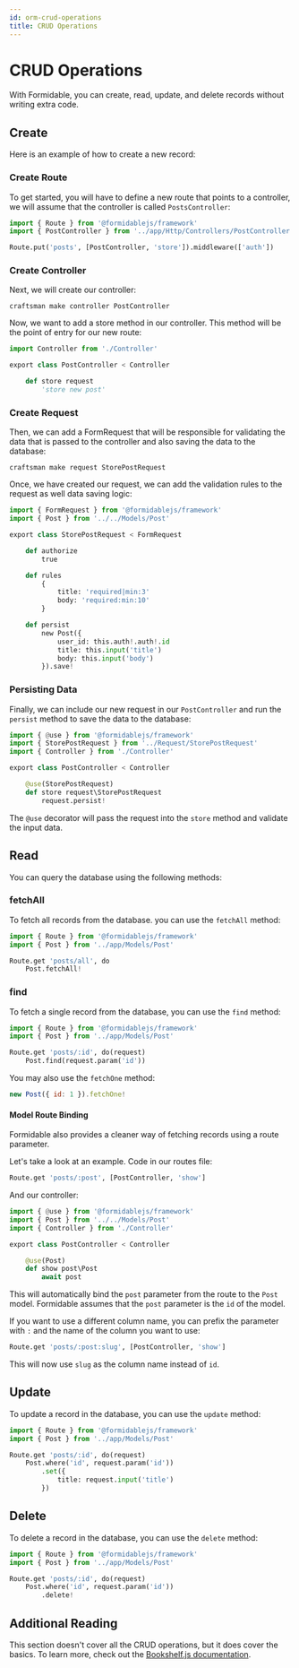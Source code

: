 ```yaml
---
id: orm-crud-operations
title: CRUD Operations
---
```


# CRUD Operations

With Formidable, you can create, read, update, and delete records without writing extra code.

## Create

Here is an example of how to create a new record:

### Create Route

To get started, you will have to define a new route that points to a controller, we will assume that the controller is called `PostsController`:

```py title="routes/api.imba"
import { Route } from '@formidablejs/framework'
import { PostController } from '../app/Http/Controllers/PostController'

Route.put('posts', [PostController, 'store']).middleware(['auth'])
```

### Create Controller

Next, we will create our controller:

```
craftsman make controller PostController
```

Now, we want to add a store method in our controller. This method will be the point of entry for our new route:

```py title="app/Http/Controllers/PostController.imba"
import Controller from './Controller'

export class PostController < Controller

	def store request
		'store new post'
```

### Create Request

Then, we can add a FormRequest that will be responsible for validating the data that is passed to the controller and also saving the data to the database:

```
craftsman make request StorePostRequest
```

Once, we have created our request, we can add the validation rules to the request as well data saving logic:

```py title="app/Http/Request/StorePostRequest.imba"
import { FormRequest } from '@formidablejs/framework'
import { Post } from '../../Models/Post'

export class StorePostRequest < FormRequest

	def authorize
		true

	def rules
		{
			title: 'required|min:3'
			body: 'required:min:10'
		}

	def persist
		new Post({
			user_id: this.auth!.auth!.id
			title: this.input('title')
			body: this.input('body')
		}).save!
```

### Persisting Data

Finally, we can include our new request in our `PostController` and run the `persist` method to save the data to the database:

```py title="app/Http/Controllers/PostController.imba"
import { @use } from '@formidablejs/framework'
import { StorePostRequest } from '../Request/StorePostRequest'
import { Controller } from './Controller'

export class PostController < Controller

	@use(StorePostRequest)
	def store request\StorePostRequest
		request.persist!
```

The `@use` decorator will pass the request into the `store` method and validate the input data.

## Read

You can query the database using the following methods:

### fetchAll

To fetch all records from the database. you can use the `fetchAll` method:

```py title="routes/api.imba"
import { Route } from '@formidablejs/framework'
import { Post } from '../app/Models/Post'

Route.get 'posts/all', do
	Post.fetchAll!
```

### find

To fetch a single record from the database, you can use the `find` method:

```py title="routes/api.imba"
import { Route } from '@formidablejs/framework'
import { Post } from '../app/Models/Post'

Route.get 'posts/:id', do(request)
	Post.find(request.param('id'))

```

You may also use the `fetchOne` method:

```js
new Post({ id: 1 }).fetchOne!
```

#### Model Route Binding

Formidable also provides a cleaner way of fetching records using a route parameter.

Let's take a look at an example. Code in our routes file:

```py
Route.get 'posts/:post', [PostController, 'show']
```

And our controller:

```py title="app/Http/Controllers/PostController.imba"
import { @use } from '@formidablejs/framework'
import { Post } from '../../Models/Post'
import { Controller } from './Controller'

export class PostController < Controller

	@use(Post)
	def show post\Post
		await post
```

This will automatically bind the `post` parameter from the route to the `Post` model. Formidable assumes that the `post` parameter is the `id` of the model.

If you want to use a different column name, you can prefix the parameter with `:` and the name of the column you want to use:

```py
Route.get 'posts/:post:slug', [PostController, 'show']
```

This will now use `slug` as the column name instead of `id`.

## Update

To update a record in the database, you can use the `update` method:

```py title="routes/api.imba"
import { Route } from '@formidablejs/framework'
import { Post } from '../app/Models/Post'

Route.get 'posts/:id', do(request)
	Post.where('id', request.param('id'))
		.set({
			title: request.input('title')
		})

```

## Delete

To delete a record in the database, you can use the `delete` method:

```py title="routes/api.imba"
import { Route } from '@formidablejs/framework'
import { Post } from '../app/Models/Post'

Route.get 'posts/:id', do(request)
	Post.where('id', request.param('id'))
		.delete!
```

## Additional Reading

This section doesn't cover all the CRUD operations, but it does cover the basics. To learn more, check out the [Bookshelf.js documentation](https://bookshelfjs.org/).
